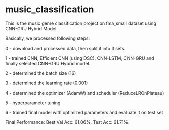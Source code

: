 # music_classification
This is the music genre classification project on fma_small dataset using CNN-GRU Hybrid Model.

Basically, we processed following steps:

0 - download and processed data, then split it into 3 sets.

1 - trained CNN, Efficient CNN (using DSC), CNN-LSTM, CNN-GRU and finally selected CNN-GRU Hybrid model.

2 - determined the batch size (16)

3 - determined the learning rate (0.001)

4 - determined the optimizer (AdamW) and scheduler (ReduceLROnPlateau)

5 - hyperparameter tuning

6 - trained final model with optimized parameters and evaluate it on test set

Final Performance:
Best Val Acc: 61.06%​, Test Acc: 61.71%​.